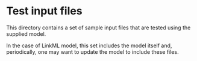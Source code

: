 # Test input files
This directory contains a set of sample input files that are tested using the supplied model.

In the case of LinkML model, this set includes the model itself and, periodically, one may want to update the model
to include these files.

